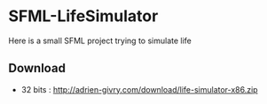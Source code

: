 # SFML-LifeSimulator
Here is a small SFML project trying to simulate life

## Download

- 32 bits : http://adrien-givry.com/download/life-simulator-x86.zip
